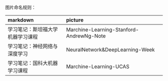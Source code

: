 图片命名规则：

| markdown | picture |
|:-----|:-----|
|学习笔记：斯坦福大学机器学习课程|Marchine-Learning-Stanford-AndrewNg-Note|
|学习笔记：神经网络与深度学习|NeuralNetwork&DeepLearning-Week|
|学习笔记：国科大机器学习课程|Marchine-Learning-UCAS|
